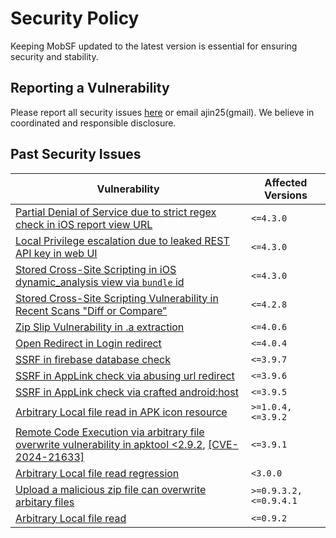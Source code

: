 # Security Policy

Keeping MobSF updated to the latest version is essential for ensuring security and stability.

## Reporting a Vulnerability

Please report all security issues [here](https://github.com/MobSF/Mobile-Security-Framework-MobSF/issues) or email ajin25(gmail). We believe in coordinated and responsible disclosure.

## Past Security Issues

| Vulnerability | Affected Versions |
| ------- | ------------------ |
| [Partial Denial of Service due to strict regex check in iOS report view URL](https://github.com/MobSF/Mobile-Security-Framework-MobSF/security/advisories/GHSA-jrm8-xgf3-fwqr) | `<=4.3.0` |
| [Local Privilege escalation due to leaked REST API key in web UI](https://github.com/MobSF/Mobile-Security-Framework-MobSF/security/advisories/GHSA-79f6-p65j-3m2m) | `<=4.3.0` |
| [Stored Cross-Site Scripting in iOS dynamic_analysis view via `bundle` id](https://github.com/MobSF/Mobile-Security-Framework-MobSF/security/advisories/GHSA-cxqq-w3x5-7ph3) | `<=4.3.0` |
| [Stored Cross-Site Scripting Vulnerability in Recent Scans "Diff or Compare"](https://github.com/MobSF/Mobile-Security-Framework-MobSF/security/advisories/GHSA-5jc6-h9w7-jm3p) | `<=4.2.8` |
| [Zip Slip Vulnerability in .a extraction](https://github.com/MobSF/Mobile-Security-Framework-MobSF/security/advisories/GHSA-4hh3-vj32-gr6j) | `<=4.0.6` |
| [Open Redirect in Login redirect](https://github.com/MobSF/Mobile-Security-Framework-MobSF/security/advisories/GHSA-8m9j-2f32-2vx4) | `<=4.0.4` |
| [SSRF in firebase database check](https://github.com/MobSF/Mobile-Security-Framework-MobSF/security/advisories/GHSA-wpff-wm84-x5cx) | `<=3.9.7` |
| [SSRF in AppLink check via abusing url redirect](https://github.com/MobSF/Mobile-Security-Framework-MobSF/security/advisories/GHSA-m435-9v6r-v5f6) | `<=3.9.6` |
| [SSRF in AppLink check via crafted android:host](https://github.com/MobSF/Mobile-Security-Framework-MobSF/security/advisories/GHSA-wfgj-wrgh-h3r3) | `<=3.9.5`|
| [Arbitrary Local file read in APK icon resource](https://github.com/MobSF/Mobile-Security-Framework-MobSF/commit/a58f8a8c0aa49e1581d97e19e8e2255ca96cd838)  | `>=1.0.4, <=3.9.2` |
| [Remote Code Execution via arbitrary file overwrite vulnerability in apktool <2.9.2](https://github.com/MobSF/Mobile-Security-Framework-MobSF/commit/19c1b55c2c59596f2d43439926c9dc976cbeaec4),  [[CVE-2024-21633]](https://github.com/0x33c0unt/CVE-2024-21633) | `<=3.9.1` |
| [Arbitrary Local file read regression](https://github.com/MobSF/Mobile-Security-Framework-MobSF/issues/1197)  | `<3.0.0` |
| [Upload a malicious zip file can overwrite arbitary files](https://github.com/MobSF/Mobile-Security-Framework-MobSF/issues/358)  | `>=0.9.3.2, <=0.9.4.1` |
| [Arbitrary Local file read](https://github.com/MobSF/Mobile-Security-Framework-MobSF/pull/166) | `<=0.9.2` |

